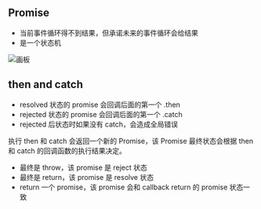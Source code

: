## Promise

- 当前事件循环得不到结果，但承诺未来的事件循环会给结果
- 是一个状态机

![画板](/images/1659272475522-e43a945f-2ce9-4663-9f84-9a2b321d793d.jpeg)

## then and catch

- resolved 状态的 promise 会回调后面的第一个 .then
- rejected 状态的 promise 会回调后面的第一个 .catch
- rejected 后状态时如果没有 catch，会造成全局错误

执行 then 和 catch 会返回一个新的 Promise，该 Promise 最终状态会根据 then 和 catch 的回调函数的执行结果决定。

- 最终是 throw，该 promise 是 reject 状态
- 最终是 return，该 promise 是 resolve 状态
- return 一个 promise，该 promise 会和 callback return 的 promise 状态一致
